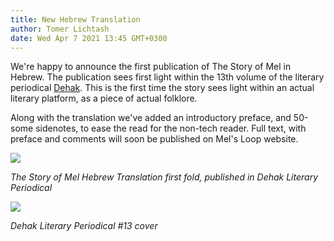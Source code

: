 ```yaml
---
title: New Hebrew Translation
author: Tomer Lichtash
date: Wed Apr 7 2021 13:45 GMT+0300
---
```


We're happy to announce the first publication of The Story of Mel in Hebrew. The publication sees first light within the 13th volume of the literary periodical [Dehak](https://mitzlolpoetry.wixsite.com/dehak/13). This is the first time the story sees light within an actual literary platform, as a piece of actual folklore.

Along with the translation we've added an introductory preface, and 50-some sidenotes, to ease the read for the non-tech reader. Full text, with preface and comments will soon be published on Mel's Loop website.

![](https://mels-loop-media.s3.eu-north-1.amazonaws.com/179336898_10159668751861518_5418128068163937771_n_mm8cy6.jpg)

_The Story of Mel Hebrew Translation first fold, published in Dehak Literary Periodical_

![](https://mels-loop-media.s3.eu-north-1.amazonaws.com/9f8e9214adaaa4b57b29_yx777b.jpg)

_Dehak Literary Periodical #13 cover_
